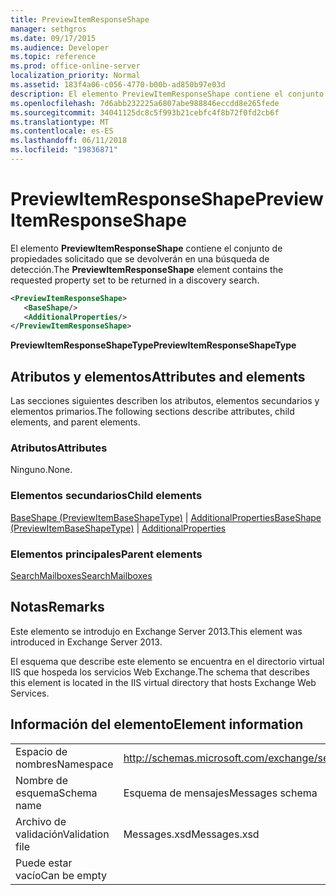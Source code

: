 ```yaml
---
title: PreviewItemResponseShape
manager: sethgros
ms.date: 09/17/2015
ms.audience: Developer
ms.topic: reference
ms.prod: office-online-server
localization_priority: Normal
ms.assetid: 183f4a06-c056-4770-b00b-ad850b97e03d
description: El elemento PreviewItemResponseShape contiene el conjunto de propiedades solicitado que se devolverán en una búsqueda de detección.
ms.openlocfilehash: 7d6abb232225a6807abe988846eccdd8e265fede
ms.sourcegitcommit: 34041125dc8c5f993b21cebfc4f8b72f0fd2cb6f
ms.translationtype: MT
ms.contentlocale: es-ES
ms.lasthandoff: 06/11/2018
ms.locfileid: "19836871"
---
```

# <a name="previewitemresponseshape"></a><span data-ttu-id="b50a0-103">PreviewItemResponseShape</span><span class="sxs-lookup"><span data-stu-id="b50a0-103">PreviewItemResponseShape</span></span>

<span data-ttu-id="b50a0-104">El elemento **PreviewItemResponseShape** contiene el conjunto de propiedades solicitado que se devolverán en una búsqueda de detección.</span><span class="sxs-lookup"><span data-stu-id="b50a0-104">The **PreviewItemResponseShape** element contains the requested property set to be returned in a discovery search.</span></span> 
  
```XML
<PreviewItemResponseShape>
   <BaseShape/>
   <AdditionalProperties/>
</PreviewItemResponseShape>
```

 <span data-ttu-id="b50a0-105">**PreviewItemResponseShapeType**</span><span class="sxs-lookup"><span data-stu-id="b50a0-105">**PreviewItemResponseShapeType**</span></span>
## <a name="attributes-and-elements"></a><span data-ttu-id="b50a0-106">Atributos y elementos</span><span class="sxs-lookup"><span data-stu-id="b50a0-106">Attributes and elements</span></span>

<span data-ttu-id="b50a0-107">Las secciones siguientes describen los atributos, elementos secundarios y elementos primarios.</span><span class="sxs-lookup"><span data-stu-id="b50a0-107">The following sections describe attributes, child elements, and parent elements.</span></span>
  
### <a name="attributes"></a><span data-ttu-id="b50a0-108">Atributos</span><span class="sxs-lookup"><span data-stu-id="b50a0-108">Attributes</span></span>

<span data-ttu-id="b50a0-109">Ninguno.</span><span class="sxs-lookup"><span data-stu-id="b50a0-109">None.</span></span>
  
### <a name="child-elements"></a><span data-ttu-id="b50a0-110">Elementos secundarios</span><span class="sxs-lookup"><span data-stu-id="b50a0-110">Child elements</span></span>

<span data-ttu-id="b50a0-111">[BaseShape (PreviewItemBaseShapeType)](baseshape-previewitembaseshapetype.md) | [AdditionalProperties](additionalproperties.md)</span><span class="sxs-lookup"><span data-stu-id="b50a0-111">[BaseShape (PreviewItemBaseShapeType)](baseshape-previewitembaseshapetype.md) | [AdditionalProperties](additionalproperties.md)</span></span>
  
### <a name="parent-elements"></a><span data-ttu-id="b50a0-112">Elementos principales</span><span class="sxs-lookup"><span data-stu-id="b50a0-112">Parent elements</span></span>

[<span data-ttu-id="b50a0-113">SearchMailboxes</span><span class="sxs-lookup"><span data-stu-id="b50a0-113">SearchMailboxes</span></span>](searchmailboxes.md)
  
## <a name="remarks"></a><span data-ttu-id="b50a0-114">Notas</span><span class="sxs-lookup"><span data-stu-id="b50a0-114">Remarks</span></span>

<span data-ttu-id="b50a0-115">Este elemento se introdujo en Exchange Server 2013.</span><span class="sxs-lookup"><span data-stu-id="b50a0-115">This element was introduced in Exchange Server 2013.</span></span>
  
<span data-ttu-id="b50a0-116">El esquema que describe este elemento se encuentra en el directorio virtual IIS que hospeda los servicios Web Exchange.</span><span class="sxs-lookup"><span data-stu-id="b50a0-116">The schema that describes this element is located in the IIS virtual directory that hosts Exchange Web Services.</span></span>
  
## <a name="element-information"></a><span data-ttu-id="b50a0-117">Información del elemento</span><span class="sxs-lookup"><span data-stu-id="b50a0-117">Element information</span></span>

|||
|:-----|:-----|
|<span data-ttu-id="b50a0-118">Espacio de nombres</span><span class="sxs-lookup"><span data-stu-id="b50a0-118">Namespace</span></span>  <br/> |http://schemas.microsoft.com/exchange/services/2006/messages  <br/> |
|<span data-ttu-id="b50a0-119">Nombre de esquema</span><span class="sxs-lookup"><span data-stu-id="b50a0-119">Schema name</span></span>  <br/> |<span data-ttu-id="b50a0-120">Esquema de mensajes</span><span class="sxs-lookup"><span data-stu-id="b50a0-120">Messages schema</span></span>  <br/> |
|<span data-ttu-id="b50a0-121">Archivo de validación</span><span class="sxs-lookup"><span data-stu-id="b50a0-121">Validation file</span></span>  <br/> |<span data-ttu-id="b50a0-122">Messages.xsd</span><span class="sxs-lookup"><span data-stu-id="b50a0-122">Messages.xsd</span></span>  <br/> |
|<span data-ttu-id="b50a0-123">Puede estar vacío</span><span class="sxs-lookup"><span data-stu-id="b50a0-123">Can be empty</span></span>  <br/> ||
   

